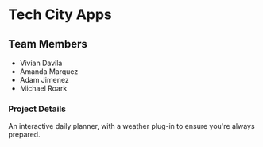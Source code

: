 # Tech City  Apps

## Team Members

- Vivian Davila
- Amanda Marquez
- Adam Jimenez
- Michael Roark

### Project Details

An interactive daily planner, with a weather plug-in to ensure you're always prepared. 